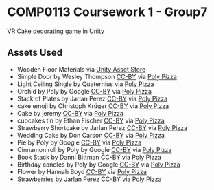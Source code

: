 # COMP0113 Coursework 1 - Group7
VR Cake decorating game in Unity

## Assets Used
* Wooden Floor Materials via [Unity Asset Store](https://assetstore.unity.com/packages/2d/textures-materials/wood/wooden-floor-materials-150564)
* Simple Door by Wesley Thompson [CC-BY](https://creativecommons.org/licenses/by/3.0/) via [Poly Pizza](https://poly.pizza/m/2WB4R5KvYwf)
* Light Ceiling Single by Quaternius via [Poly Pizza](https://poly.pizza/m/JT44JUXU2d)
* Orchid by Poly by Google [CC-BY](https://creativecommons.org/licenses/by/3.0/) via [Poly Pizza](https://poly.pizza/m/59BuDmuEYIZ)
* Stack of Plates by Jarlan Perez [CC-BY](https://creativecommons.org/licenses/by/3.0/) via [Poly Pizza](https://poly.pizza/m/9_UWf719-wI)
* cake emoji by Christoph Krüger [CC-BY](https://creativecommons.org/licenses/by/3.0/) via [Poly Pizza](https://poly.pizza/m/bJdsmor6g9T)
* Cake by jeremy [CC-BY](https://creativecommons.org/licenses/by/3.0/) via [Poly Pizza](https://poly.pizza/m/aq02Oxk-MZd)
* cupcakes tin by Ethan Fischer [CC-BY](https://creativecommons.org/licenses/by/3.0/) via [Poly Pizza](https://poly.pizza/m/1MPPOSWty3L)
* Strawberry Shortcake by Jarlan Perez [CC-BY](https://creativecommons.org/licenses/by/3.0/) via [Poly Pizza](https://poly.pizza/m/dEpv0DZj3WO)
* Wedding Cake by Don Carson [CC-BY](https://creativecommons.org/licenses/by/3.0/) via [Poly Pizza](https://poly.pizza/m/1LjHOTWn4mc)
* Pie by Poly by Google [CC-BY](https://creativecommons.org/licenses/by/3.0/) via [Poly Pizza](https://poly.pizza/m/eu-vRr2-5dY)
* Cinnamon roll by Poly by Google [CC-BY](https://creativecommons.org/licenses/by/3.0/) via [Poly Pizza](https://poly.pizza/m/0dVvB_fYrHT)
* Book Stack by Danni Bittman [CC-BY](https://creativecommons.org/licenses/by/3.0/) via [Poly Pizza](https://poly.pizza/m/1WggoIFq8tx)
* Birthday candles by Poly by Google [CC-BY](https://creativecommons.org/licenses/by/3.0/) via [Poly Pizza](https://poly.pizza/m/12v6b2zWmSG)
* Flower by Hannah Boyd [CC-BY](https://creativecommons.org/licenses/by/3.0/) via [Poly Pizza](https://poly.pizza/m/7ebMaET5KBR)
* Strawberries by Jarlan Perez [CC-BY](https://creativecommons.org/licenses/by/3.0/) via [Poly Pizza](https://poly.pizza/m/5n1vYWflaFt)

